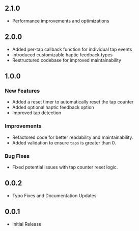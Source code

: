 ## 2.1.0
- Performance improvements and optimizations

## 2.0.0
- Added per-tap callback function for individual tap events
- Introduced customizable haptic feedback types
- Restructured codebase for improved maintainability

## 1.0.0

### New Features
- Added a reset timer to automatically reset the tap counter
- Added optional haptic feedback option
- Improved tap detection

### Improvements
- Refactored code for better readability and maintainability.
- Added validation to ensure `taps` is greater than 0.

### Bug Fixes
- Fixed potential issues with tap counter reset logic.

## 0.0.2

- Typo Fixes and Documentation Updates

## 0.0.1

- Initial Release
